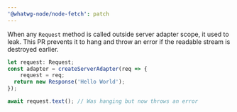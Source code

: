 ```yaml
---
'@whatwg-node/node-fetch': patch
---
```


When any `Request` method is called outside server adapter scope, it used to leak.
This PR prevents it to hang and throw an error if the readable stream is destroyed earlier.

```ts
let request: Request;
const adapter = createServerAdapter(req => {
    request = req;
  return new Response('Hello World');
});

await request.text(); // Was hanging but now throws an error
```